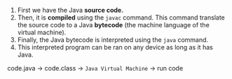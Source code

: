 1. First we have the Java **source code.**
2. Then, it is **compiled** using the `javac` command. This command translate the source code to a Java **bytecode** (the machine language of the virtual machine).
3. Finally, the Java bytecode is interpreted using the `java` command.
4. This interpreted program can be ran on any device as long as it has Java.

code.java -> code.class -> `Java Virtual Machine` -> run code